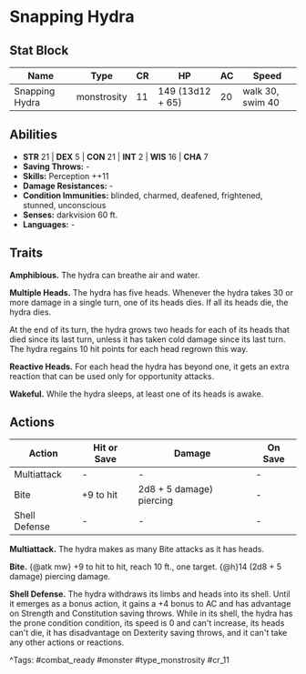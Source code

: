 # Snapping Hydra

## Stat Block

| Name | Type | CR | HP | AC | Speed |
|------|------|----|----|----|-------|
| Snapping Hydra | monstrosity | 11 | 149 (13d12 + 65) | 20 | walk 30, swim 40 |

## Abilities

- **STR** 21 | **DEX** 5 | **CON** 21 | **INT** 2 | **WIS** 16 | **CHA** 7
- **Saving Throws:** -  
- **Skills:** Perception ++11  
- **Damage Resistances:** -  
- **Condition Immunities:** blinded, charmed, deafened, frightened, stunned, unconscious  
- **Senses:** darkvision 60 ft.  
- **Languages:** -

## Traits

**Amphibious.** The hydra can breathe air and water.

**Multiple Heads.** The hydra has five heads. Whenever the hydra takes 30 or more damage in a single turn, one of its heads dies. If all its heads die, the hydra dies.

At the end of its turn, the hydra grows two heads for each of its heads that died since its last turn, unless it has taken cold damage since its last turn. The hydra regains 10 hit points for each head regrown this way.

**Reactive Heads.** For each head the hydra has beyond one, it gets an extra reaction that can be used only for opportunity attacks.

**Wakeful.** While the hydra sleeps, at least one of its heads is awake.


## Actions

| Action | Hit or Save | Damage | On Save |
|--------|--------------|--------|----------|
| Multiattack | - | - | - |
| Bite | +9 to hit | 2d8 + 5 damage) piercing | - |
| Shell Defense | - | - | - |

**Multiattack.** The hydra makes as many Bite attacks as it has heads.

**Bite.** {@atk mw} +9 to hit to hit, reach 10 ft., one target. {@h}14 (2d8 + 5 damage) piercing damage.

**Shell Defense.** The hydra withdraws its limbs and heads into its shell. Until it emerges as a bonus action, it gains a +4 bonus to AC and has advantage on Strength and Constitution saving throws. While in its shell, the hydra has the prone condition condition, its speed is 0 and can't increase, its heads can't die, it has disadvantage on Dexterity saving throws, and it can't take any other actions or reactions.


^Tags: #combat_ready #monster #type_monstrosity #cr_11